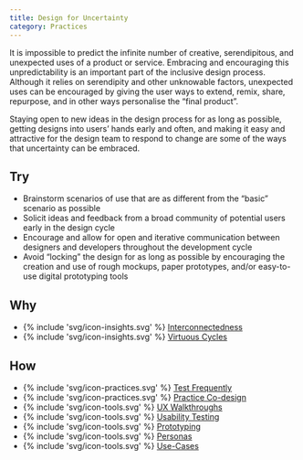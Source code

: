 ```yaml
---
title: Design for Uncertainty
category: Practices
---
```


It is impossible to predict the infinite number of creative, serendipitous, and unexpected uses of a product or service. Embracing and encouraging this unpredictability is an important part of the inclusive design process. Although it relies on serendipity and other unknowable factors, unexpected uses can be encouraged by giving the user ways to extend, remix, share, repurpose, and in other ways personalise the “final product”.

Staying open to new ideas in the design process for as long as possible, getting designs into users’ hands early and often, and making it easy and attractive for the design team to respond to change are some of the ways that uncertainty can be embraced.

## Try

* Brainstorm scenarios of use that are as different from the “basic” scenario as possible
* Solicit ideas and feedback from a broad community of potential users early in the design cycle
* Encourage and allow for open and iterative communication between designers and developers throughout the development cycle
* Avoid “locking” the design for as long as possible by encouraging the creation and use of rough mockups, paper prototypes, and/or easy-to-use digital prototyping tools

## Why

* {% include 'svg/icon-insights.svg' %} [Interconnectedness](/insights/Interconnectedness.html)
* {% include 'svg/icon-insights.svg' %} [Virtuous Cycles](/insights/VirtuousCycles.html)

## How

* {% include 'svg/icon-practices.svg' %} [Test Frequently](/practices/TestFrequently.html)
* {% include 'svg/icon-practices.svg' %} [Practice Co-design](/practices/PracticeCoDesign.html)
* {% include 'svg/icon-tools.svg' %} [UX Walkthroughs](/tools/UXWalkthroughs.html)
* {% include 'svg/icon-tools.svg' %} [Usability Testing](/tools/UsabilityTesting.html)
* {% include 'svg/icon-tools.svg' %} [Prototyping](/tools/Prototyping.html)
* {% include 'svg/icon-tools.svg' %} [Personas](/tools/Personas.html)
* {% include 'svg/icon-tools.svg' %} [Use-Cases](/tools/UseCases.html)
